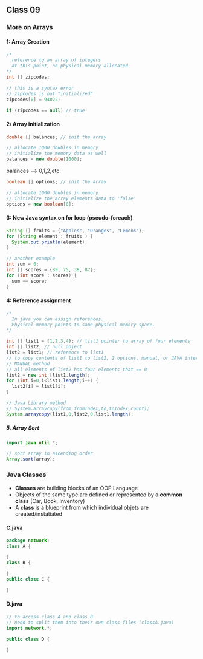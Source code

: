 ## Class 09

### More on Arrays

#### 1: Array Creation
```java
/* 
  reference to an array of integers
  at this point, no physical memory allocated
*/
int [] zipcodes; 

// this is a syntax error
// zipcodes is not "initialized"
zipcodes[0] = 94022; 

if (zipcodes == null) // true
```

#### 2: Array initialization
```java
double [] balances; // init the array

// allocate 1000 doubles in memory
// initialize the memory data as well
balances = new double[1000]; 
```
balances --> 0,1,2,etc.

```java
boolean [] options; // init the array

// allocate 1000 doubles in memory
// initialize the array elements data to 'false'
options = new boolean[8]; 
```

#### 3: New Java syntax on for loop (pseudo-foreach)

```java
String [] fruits = {"Apples", "Oranges", "Lemons"};
for (String element : fruits ) {
  System.out.println(element);
}

// another example
int sum = 0;
int [] scores = {89, 75, 38, 87};
for (int score : scores) {
  sum += score;
}
```

#### 4: Reference assignment
```java
/*
  In java you can assign references. 
  Physical memory points to same physical memory space.
*/

int [] list1 = {1,2,3,4}; // list1 pointer to array of four elements
int [] list2; // null object 
list2 = list1; // reference to list1
// to copy contents of list1 to list2, 2 options, manual, or JAVA internaliseer
// MANUAL method
// all elements of list2 has four elements that == 0
list2 = new int [list1.length]; 
for (int i=0;i<list1.length;i++) {
  list2[i] = list1[i];
}

// Java Library method
// System.arraycopy(from,fromIndex,to,toIndex,count);
System.arraycopy(list1,0,list2,0,list1.length);
```

##### 5. Array Sort
```java
import java.util.*;

// sort array in ascending order
Array.sort(array);
```

### Java Classes

- **Classes** are building blocks of an OOP Language
- Objects of the same type are defined or represented by a **common class** 
  (Car, Book, Inventory)
- A **class** is a blueprint from which individual objets are created/instatiated

#### C.java
```java
package network;
class A {

}
class B {

}
public class C {

}
```

#### D.java
```java
// to access class A and class B
// need to split them into their own class files (classA.java)
import network.*;

public class D {

}
```

